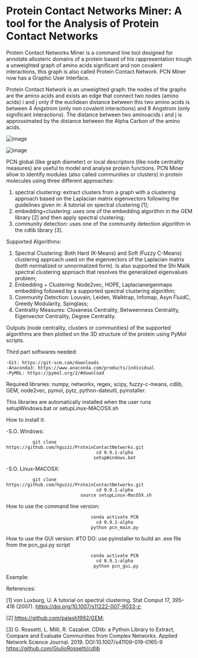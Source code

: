 # Protein Contact Networks Miner: A tool for the Analysis of Protein Contact Networks

Protein Contact Networks Miner is a command line tool designed for annotate allosteric domains of a protein based of his rappresentation trough a unweighted graph of amino acids significant and non covalent interactions, this graph is also called Protein Contact Network. PCN Miner now has a Graphic User Interface. 

Protein Contact Network is an unweighted graph: the nodes of the graphs are the amino acids and exists an edge that connect two nodes (amino acids) i and j only if the euclidean distance between this two amino acids is between 4 Angstrom (only non covalent interactions) and 8 Angstrom (only significant interactions). The distance between two aminoacids i and j is approssimated by the distance between the Alpha Carbon of the amino acids.

![image](https://user-images.githubusercontent.com/87126937/161926499-c8a9299f-c39d-4bf5-99c2-6e3fed0a9f99.png)

![image](https://user-images.githubusercontent.com/87126937/161926901-83d9cf14-f402-454b-b90e-637a35e9045a.png)

PCN global (like graph diameter) or local descriptors (like node centrality measures) are useful to model and analyse protein functions. PCN Miner allow to identify modules (also called communities or clusters) in protein molecules using three different approaches: 
  1. spectral clustering: extract clusters from a graph with a clustering approach based on the Laplacian matrix eigenvectors following the guidelines given    in: A tutorial on spectral clustering [1];
  2. embedding+clustering: uses one of the embedding algorithm in the GEM library [2] and then apply spectral clustering;
  3. community detection: uses one of the community detection algorithm in the cdlib library [3].

Supported Algorithms:
  
  1. Spectral Clustering: Both Hard (K-Means) and Soft (Fuzzy C-Means) clustering approach used on the eigenvectors of the Laplacian matrix (both normalized or unnormalized form). Is also supported the Shi Malik spectral clustering approach that resolves the generalized eigenvalues problem;
  2. Embedding + Clustering: Node2vec, HOPE, Laplacianeigenmaps embedding followed by a supported spectral clustering algorithm;
  3. Community Detection:  Louvain, Leiden, Walktrap, Infomap, Asyn FluidC, Greedy Modularity, Spinglass;
  4. Centrality Measures: Closeness Centrality, Betweenness Centrality, Eigenvector Centrality, Degree Centrality.

Outputs (node centrality, clusters or communities) of the supported algorithms are then plotted on the 3D structure of the protein using PyMol scripts.

Third part softwares needed:
  
    -Git: https://git-scm.com/downloads
    -Anaconda3: https://www.anaconda.com/products/individual
    -PyMOL: https://pymol.org/2/#download

Required libraries: numpy, networkx, regex, scipy, fuzzy-c-means, cdlib, GEM, node2vec, pymol, pytz, python-dateutil, pyinstaller.
  
This libraries are automatically installed when the user runs setupWindows.bat or setupLinux-MACOSX.sh

How to install it:

-S.O. Windows:

              git clone https://github.com/hguzzi/ProteinContactNetworks.git
                                      cd 0.9.1-alpha
                                     setupWindows.bat
        
-S.O. Linux-MACOSX:

              git clone https://github.com/hguzzi/ProteinContactNetworks.git
                                      cd 0.9.1-alpha
                                source setupLinux-MacOSX.sh  
    
How to use the command line version:

                                    conda activate PCN
                                      cd 0.9.1-alpha
                                    python pcn_main.py

How to use the GUI version: #TO DO: use pyinstaller to build an .exe file from the pcn_gui.py script
                                    
                                    conda activate PCN
                                      cd 0.9.1-alpha       
                                     python pcn_gui.py

Example:

                                    

References:
  
  [1] von Luxburg, U. A tutorial on spectral clustering. Stat Comput 17, 395–416 (2007). https://doi.org/10.1007/s11222-007-9033-z;
  
  [2] https://github.com/palash1992/GEM;
  
  [3] G. Rossetti, L. Milli, R. Cazabet. CDlib: a Python Library to Extract, Compare and Evaluate Communities from Complex Networks. Applied Network Science Journal. 2019. DOI:10.1007/s41109-019-0165-9 https://github.com/GiulioRossetti/cdlib